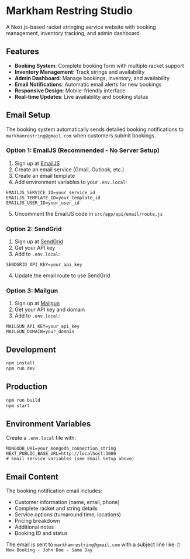 # Markham Restring Studio

A Next.js-based racket stringing service website with booking management, inventory tracking, and admin dashboard.

## Features

- **Booking System**: Complete booking form with multiple racket support
- **Inventory Management**: Track strings and availability
- **Admin Dashboard**: Manage bookings, inventory, and availability
- **Email Notifications**: Automatic email alerts for new bookings
- **Responsive Design**: Mobile-friendly interface
- **Real-time Updates**: Live availability and booking status

## Email Setup

The booking system automatically sends detailed booking notifications to `markhamrestring@gmail.com` when customers submit bookings.

### Option 1: EmailJS (Recommended - No Server Setup)

1. Sign up at [EmailJS](https://www.emailjs.com/)
2. Create an email service (Gmail, Outlook, etc.)
3. Create an email template
4. Add environment variables to your `.env.local`:

```env
EMAILJS_SERVICE_ID=your_service_id
EMAILJS_TEMPLATE_ID=your_template_id
EMAILJS_USER_ID=your_user_id
```

5. Uncomment the EmailJS code in `src/app/api/email/route.js`

### Option 2: SendGrid

1. Sign up at [SendGrid](https://sendgrid.com/)
2. Get your API key
3. Add to `.env.local`:

```env
SENDGRID_API_KEY=your_api_key
```

4. Update the email route to use SendGrid

### Option 3: Mailgun

1. Sign up at [Mailgun](https://www.mailgun.com/)
2. Get your API key and domain
3. Add to `.env.local`:

```env
MAILGUN_API_KEY=your_api_key
MAILGUN_DOMAIN=your_domain
```

## Development

```bash
npm install
npm run dev
```

## Production

```bash
npm run build
npm start
```

## Environment Variables

Create a `.env.local` file with:

```env
MONGODB_URI=your_mongodb_connection_string
NEXT_PUBLIC_BASE_URL=http://localhost:3000
# Email service variables (see Email Setup above)
```

## Email Content

The booking notification email includes:

- Customer information (name, email, phone)
- Complete racket and string details
- Service options (turnaround time, locations)
- Pricing breakdown
- Additional notes
- Booking ID and status

The email is sent to `markhamrestring@gmail.com` with a subject line like:
`🎾 New Booking - John Doe - Same Day`
